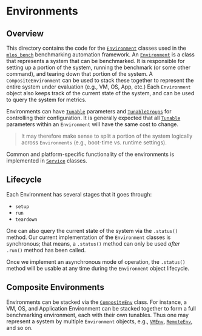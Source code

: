 # Environments

## Overview

This directory contains the code for the [`Environment`](./base_environment.py) classes used in the [`mlos_bench`](../../../mlos_bench/) benchmarking automation framework.
An [`Environment`](./base_environment.py) is a class that represents a system that can be benchmarked.
It is responsible for setting up a portion of the system, running the benchmark (or some other command), and tearing down that portion of the system.
A `CompositeEnvironment` can be used to stack these together to represent the entire system under evaluation (e.g., VM, OS, App, etc.)
Each `Environment` object also keeps track of the current state of the system, and can be used to query the system for metrics.

Environments can have [`Tunable`](../tunables/tunable.py) parameters and [`TunableGroups`](../tunables/tunable_groups.py) for controlling their configuration.
It is generally expected that all [`Tunable`](../tunables/tunable.py) parameters within an `Environment` will have the same cost to change.

> It may therefore make sense to split a portion of the system logically across `Environments` (e.g., boot-time vs. runtime settings).

Common and platform-specific functionality of the environments is implemented in [`Service`](../services/) classes.

## Lifecycle

Each Environment has several stages that it goes through:

- `setup`
- `run`
- `teardown`

One can also query the current state of the system via the `.status()` method.
Our current implementation of the `Environment` classes is synchronous; that means, a `.status()` method can only be used *after* `.run()` method has been called.

Once we implement an asynchronous mode of operation, the `.status()` method will be usable at any time during the `Environment` object lifecycle.

## Composite Environments

Environments can be stacked via the [`CompositeEnv`](./composite_env.py) class.
For instance, a VM, OS, and Application Environment can be stacked together to form a full benchmarking environment, each with their own tunables.
Thus one may represent a system by multiple `Environment` objects, e.g., [`VMEnv`](./remote/vm_env.py), [`RemoteEnv`](remote/remote_env.py), and so on.
